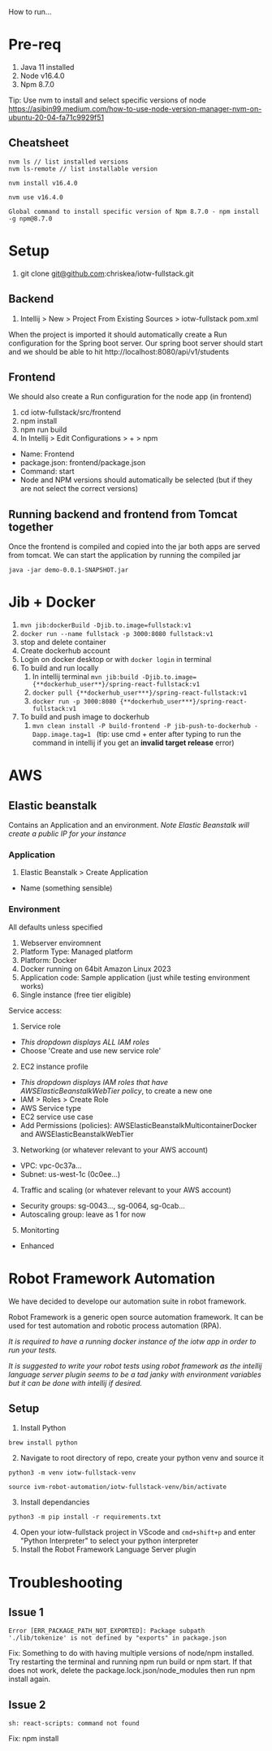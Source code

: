 How to run...

# Pre-req
1. Java 11 installed
2. Node v16.4.0
3. Npm 8.7.0

Tip: Use nvm to install and select specific versions of node https://asibin99.medium.com/how-to-use-node-version-manager-nvm-on-ubuntu-20-04-fa71c9929f51

## Cheatsheet
```
nvm ls // list installed versions
nvm ls-remote // list installable version

nvm install v16.4.0

nvm use v16.4.0

Global command to install specific version of Npm 8.7.0 - npm install -g npm@8.7.0
```

# Setup
1. git clone git@github.com:chriskea/iotw-fullstack.git

## Backend
1. Intellij > New > Project From Existing Sources > iotw-fullstack pom.xml

When the project is imported it should automatically create a Run configuration for the Spring boot server. Our spring boot server should start and we should be able to hit http://localhost:8080/api/v1/students

## Frontend
We should also create a Run configuration for the node app (in frontend)

1. cd iotw-fullstack/src/frontend
2. npm install
3. npm run build
4. In Intellij > Edit Configurations > + > npm
- Name: Frontend
- package.json: frontend/package.json
- Command: start
- Node and NPM versions should automatically be selected (but if they are not select the correct versions)

## Running backend and frontend from Tomcat together
Once the frontend is compiled and copied into the jar both apps are served from tomcat. We can start the application by running the compiled jar

```
java -jar demo-0.0.1-SNAPSHOT.jar
```

# Jib + Docker
1. `mvn jib:dockerBuild -Djib.to.image=fullstack:v1`
2. `docker run --name fullstack -p 3000:8080 fullstack:v1`
3. stop and delete container
4. Create dockerhub account
5. Login on docker desktop or with `docker login` in terminal
6. To build and run locally
   1. In intellij terminal `mvn jib:build -Djib.to.image={**dockerhub_user**}/spring-react-fullstack:v1`
   2. `docker pull {**dockerhub_user***}/spring-react-fullstack:v1`
   2. `docker run -p 3000:8080 {**dockerhub_user***}/spring-react-fullstack:v1`
9. To build and push image to dockerhub
   1. `mvn clean install -P build-frontend -P jib-push-to-dockerhub -Dapp.image.tag=1
      ` (tip: use cmd + enter after typing to run the command in intellij if you get an **invalid target release** error)


# AWS

## Elastic beanstalk

Contains an Application and an environment. *Note Elastic Beanstalk will create a public IP for your instance*

### Application
1. Elastic Beanstalk > Create Application
 - Name (something sensible)

### Environment
All defaults unless specified

1. Webserver enviromnent
2. Platform Type: Managed platform
3. Platform: Docker
4. Docker running on 64bit Amazon Linux 2023
5. Application code: Sample application (just while testing environment works)
6. Single instance (free tier eligible)

Service access:
1. Service role
- *This dropdown displays ALL IAM roles*
- Choose 'Create and use new service role'

2. EC2 instance profile
- *This dropdown displays IAM roles that have AWSElasticBeanstalkWebTier policy*, to create a new one
- IAM > Roles > Create Role
- AWS Service type
- EC2 service use case
- Add Permissions (policies): AWSElasticBeanstalkMulticontainerDocker and AWSElasticBeanstalkWebTier

3. Networking
(or whatever relevant to your AWS account)
- VPC: vpc-0c37a...
- Subnet: us-west-1c (0c0ee...)

4. Traffic and scaling
(or whatever relevant to your AWS account)
- Security groups: sg-0043..., sg-0064, sg-0cab...
- Autoscaling group: leave as 1 for now

5. Monitorting
- Enhanced

# Robot Framework Automation
We have decided to develope our automation suite in robot framework.

Robot Framework is a generic open source automation framework. It can be used for test automation and robotic process automation (RPA).

*It is required to have a running docker instance of the iotw app in order to run your tests.*

*It is suggested to write your robot tests using robot framework as the intellij language server plugin seems to be a tad janky with environment variables but it can be done with intellij if desired.*

## Setup
1. Install Python
```
brew install python
```
2. Navigate to root directory of repo, create your python venv and source it
```
python3 -m venv iotw-fullstack-venv

source ivm-robot-automation/iotw-fullstack-venv/bin/activate
```
3. Install dependancies
```
python3 -m pip install -r requirements.txt
```
4. Open your iotw-fullstack project in VScode and `cmd+shift+p` and enter "Python Interpreter" to select your python interpreter
5. Install the Robot Framework Language Server plugin
# Troubleshooting

## Issue 1
```
Error [ERR_PACKAGE_PATH_NOT_EXPORTED]: Package subpath './lib/tokenize' is not defined by "exports" in package.json
```

Fix: Something to do with having multiple versions of node/npm installed. Try restarting the terminal and running npm run build or npm start. If that does not work, delete the package.lock.json/node_modules then run npm install again.

## Issue 2
```
sh: react-scripts: command not found
```

Fix: npm install





